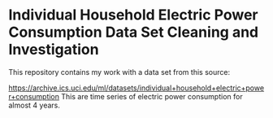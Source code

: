 # Individual Household Electric Power Consumption Data Set Cleaning and Investigation

This repository contains my work with a data set from this source:

https://archive.ics.uci.edu/ml/datasets/individual+household+electric+power+consumption
This are time series of electric power consumption for almost 4 years. 

